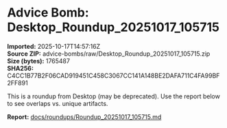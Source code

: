 # Advice Bomb: Desktop_Roundup_20251017_105715

**Imported:** 2025-10-17T14:57:16Z  
**Source ZIP:** advice-bombs/raw/Desktop_Roundup_20251017_105715.zip  
**Size (bytes):** 1765487  
**SHA256:** C4CC1B77B2F06CAD919451C458C3067CC141A148BE2DAFA711C4FA99BF2FF891

This is a roundup from Desktop (may be deprecated). Use the report below to see overlaps vs. unique artifacts.

**Report:** [docs/roundups/Roundup_20251017_105715.md](../../../docs/roundups/Roundup_20251017_105715.md)

